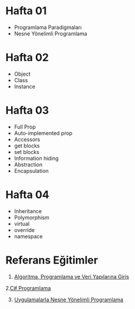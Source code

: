 # Hafta 01
* Programlama Paradigmaları
* Nesne Yönelimli Programlama

# Hafta 02
* Object
* Class
* Instance 

# Hafta 03
* Full Prop
* Auto-implemented prop
* Accessors
* get blocks
* set blocks
* Information hiding
* Abstraction
* Encapsulation

# Hafta 04
* Inheritance
* Polymorphism
* virtual
* override 
* namespace

# Referans Eğitimler
1. [Algoritma, Programlama ve Veri Yapılarına Giriş](https://www.btkakademi.gov.tr/portal/course/algoritma-programlama-ve-veri-yapilarina-giris-12565)

2.[C# Programlama](https://www.btkakademi.gov.tr/portal/course/c-programlama-26083)

3. [Uygulamalarla Nesne Yönelimli Programlama](https://www.btkakademi.gov.tr/portal/course/uygulamalarla-nesne-yonelimli-programlama-27027)
